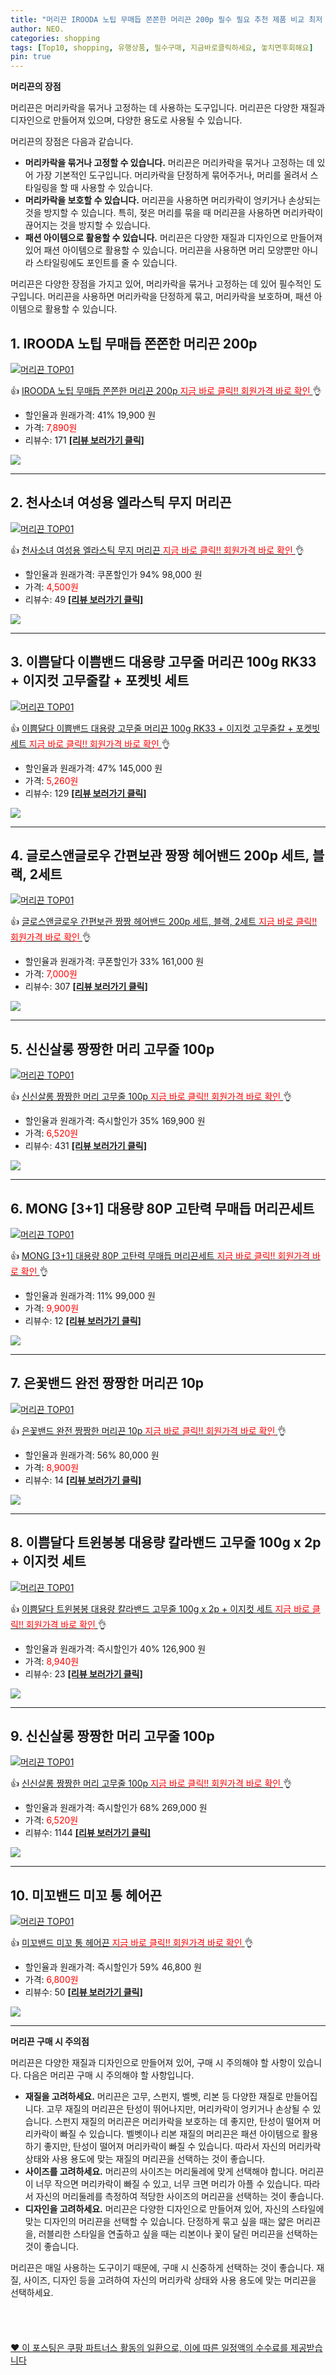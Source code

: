 ```yaml
---
title: "머리끈 IROODA 노팁 무매듭 쫀쫀한 머리끈 200p 필수 필요 추천 제품 비교 최저 가격 비교 장점 구매 후기 구매평"
author: NEO.
categories: shopping
tags: [Top10, shopping, 유행상품, 필수구매, 지금바로클릭하세요, 놓치면후회해요]
pin: true
---
```

**머리끈의 장점**

머리끈은 머리카락을 묶거나 고정하는 데 사용하는 도구입니다. 머리끈은 다양한 재질과 디자인으로 만들어져 있으며, 다양한 용도로 사용될 수 있습니다.

머리끈의 장점은 다음과 같습니다.

* **머리카락을 묶거나 고정할 수 있습니다.** 머리끈은 머리카락을 묶거나 고정하는 데 있어 가장 기본적인 도구입니다. 머리카락을 단정하게 묶어주거나, 머리를 올려서 스타일링을 할 때 사용할 수 있습니다.
* **머리카락을 보호할 수 있습니다.** 머리끈을 사용하면 머리카락이 엉키거나 손상되는 것을 방지할 수 있습니다. 특히, 젖은 머리를 묶을 때 머리끈을 사용하면 머리카락이 끊어지는 것을 방지할 수 있습니다.
* **패션 아이템으로 활용할 수 있습니다.** 머리끈은 다양한 재질과 디자인으로 만들어져 있어 패션 아이템으로 활용할 수 있습니다. 머리끈을 사용하면 머리 모양뿐만 아니라 스타일링에도 포인트를 줄 수 있습니다.

머리끈은 다양한 장점을 가지고 있어, 머리카락을 묶거나 고정하는 데 있어 필수적인 도구입니다. 머리끈을 사용하면 머리카락을 단정하게 묶고, 머리카락을 보호하며, 패션 아이템으로 활용할 수 있습니다.

   

## 1. IROODA 노팁 무매듭 쫀쫀한 머리끈 200p

[![머리끈 TOP01](https://thumbnail9.coupangcdn.com/thumbnails/remote/490x490ex/image/vendor_inventory/3162/3f0647a532472bdfc11dc96b5bafabb02a34ca97b46c53b6e5cb2321258b.jpg)](https://link.coupang.com/re/AFFSDP?lptag=AF3617701&subid=GithubCoopas&pageKey=7400638525&traceid=V0-153&itemId=19154480250&vendorItemId=86273343385)


👍 [IROODA 노팁 무매듭 쫀쫀한 머리끈 200p <font color=red> 지금 바로 클릭!! 회원가격 바로 확인 </font> ](https://link.coupang.com/re/AFFSDP?lptag=AF3617701&subid=GithubCoopas&pageKey=7400638525&traceid=V0-153&itemId=19154480250&vendorItemId=86273343385) 👌 


- 할인율과 원래가격: 41%  19,900   원
- 가격: <span style='color:red'>7,890원</span>
- 리뷰수: 171  [**[리뷰 보러가기 클릭]**](https://link.coupang.com/re/AFFSDP?lptag=AF3617701&subid=GithubCoopas&pageKey=7400638525&traceid=V0-153&itemId=19154480250&vendorItemId=86273343385)

[![](/discount_price.png)](https://link.coupang.com/re/AFFSDP?lptag=AF3617701&subid=GithubCoopas&pageKey=7400638525&traceid=V0-153&itemId=19154480250&vendorItemId=86273343385)

---


   

## 2. 천사소녀 여성용 엘라스틱 무지 머리끈

[![머리끈 TOP01](https://thumbnail10.coupangcdn.com/thumbnails/remote/490x490ex/image/retail/images/8833746522259263-67b2e62b-ca57-4344-8235-fde7fe2d0686.png)](https://link.coupang.com/re/AFFSDP?lptag=AF3617701&subid=GithubCoopas&pageKey=6595829212&traceid=V0-153&itemId=14902023456&vendorItemId=76169956246)


👍 [천사소녀 여성용 엘라스틱 무지 머리끈 <font color=red> 지금 바로 클릭!! 회원가격 바로 확인 </font> ](https://link.coupang.com/re/AFFSDP?lptag=AF3617701&subid=GithubCoopas&pageKey=6595829212&traceid=V0-153&itemId=14902023456&vendorItemId=76169956246) 👌 


- 할인율과 원래가격: 쿠폰할인가 94%  98,000   원
- 가격: <span style='color:red'>4,500원</span>
- 리뷰수: 49  [**[리뷰 보러가기 클릭]**](https://link.coupang.com/re/AFFSDP?lptag=AF3617701&subid=GithubCoopas&pageKey=6595829212&traceid=V0-153&itemId=14902023456&vendorItemId=76169956246)

[![](/discount_price.png)](https://link.coupang.com/re/AFFSDP?lptag=AF3617701&subid=GithubCoopas&pageKey=6595829212&traceid=V0-153&itemId=14902023456&vendorItemId=76169956246)

---


   

## 3. 이쁨달다 이쁨밴드 대용량 고무줄 머리끈 100g RK33 + 이지컷 고무줄칼 + 포켓빗 세트

[![머리끈 TOP01](https://thumbnail10.coupangcdn.com/thumbnails/remote/490x490ex/image/retail/images/2022/08/09/13/0/f22fcc82-c38c-4a5a-82b5-e696b37f1bff.jpg)](https://link.coupang.com/re/AFFSDP?lptag=AF3617701&subid=GithubCoopas&pageKey=6697311797&traceid=V0-153&itemId=15499410786&vendorItemId=82718746918)


👍 [이쁨달다 이쁨밴드 대용량 고무줄 머리끈 100g RK33 + 이지컷 고무줄칼 + 포켓빗 세트 <font color=red> 지금 바로 클릭!! 회원가격 바로 확인 </font> ](https://link.coupang.com/re/AFFSDP?lptag=AF3617701&subid=GithubCoopas&pageKey=6697311797&traceid=V0-153&itemId=15499410786&vendorItemId=82718746918) 👌 


- 할인율과 원래가격: 47%  145,000   원
- 가격: <span style='color:red'>5,260원</span>
- 리뷰수: 129  [**[리뷰 보러가기 클릭]**](https://link.coupang.com/re/AFFSDP?lptag=AF3617701&subid=GithubCoopas&pageKey=6697311797&traceid=V0-153&itemId=15499410786&vendorItemId=82718746918)

[![](/discount_price.png)](https://link.coupang.com/re/AFFSDP?lptag=AF3617701&subid=GithubCoopas&pageKey=6697311797&traceid=V0-153&itemId=15499410786&vendorItemId=82718746918)

---


   

## 4. 글로스앤글로우 간편보관 짱짱 헤어밴드 200p 세트, 블랙, 2세트

[![머리끈 TOP01](https://thumbnail7.coupangcdn.com/thumbnails/remote/490x490ex/image/retail/images/1945575685232201-f62559c8-f83c-4a45-a1fa-54c7c47fe026.jpg)](https://link.coupang.com/re/AFFSDP?lptag=AF3617701&subid=GithubCoopas&pageKey=1434556081&traceid=V0-153&itemId=12058871534&vendorItemId=79331001716)


👍 [글로스앤글로우 간편보관 짱짱 헤어밴드 200p 세트, 블랙, 2세트 <font color=red> 지금 바로 클릭!! 회원가격 바로 확인 </font> ](https://link.coupang.com/re/AFFSDP?lptag=AF3617701&subid=GithubCoopas&pageKey=1434556081&traceid=V0-153&itemId=12058871534&vendorItemId=79331001716) 👌 


- 할인율과 원래가격: 쿠폰할인가 33%  161,000   원
- 가격: <span style='color:red'>7,000원</span>
- 리뷰수: 307  [**[리뷰 보러가기 클릭]**](https://link.coupang.com/re/AFFSDP?lptag=AF3617701&subid=GithubCoopas&pageKey=1434556081&traceid=V0-153&itemId=12058871534&vendorItemId=79331001716)

[![](/discount_price.png)](https://link.coupang.com/re/AFFSDP?lptag=AF3617701&subid=GithubCoopas&pageKey=1434556081&traceid=V0-153&itemId=12058871534&vendorItemId=79331001716)

---


   

## 5. 신신살롱 짱짱한 머리 고무줄 100p

[![머리끈 TOP01](https://thumbnail10.coupangcdn.com/thumbnails/remote/490x490ex/image/retail/images/451856728759751-9a89b438-0310-49d2-9af2-6c72778a9051.jpg)](https://link.coupang.com/re/AFFSDP?lptag=AF3617701&subid=GithubCoopas&pageKey=6711530829&traceid=V0-153&itemId=15582957173&vendorItemId=82801998100)


👍 [신신살롱 짱짱한 머리 고무줄 100p <font color=red> 지금 바로 클릭!! 회원가격 바로 확인 </font> ](https://link.coupang.com/re/AFFSDP?lptag=AF3617701&subid=GithubCoopas&pageKey=6711530829&traceid=V0-153&itemId=15582957173&vendorItemId=82801998100) 👌 


- 할인율과 원래가격: 즉시할인가 35%  169,900   원
- 가격: <span style='color:red'>6,520원</span>
- 리뷰수: 431  [**[리뷰 보러가기 클릭]**](https://link.coupang.com/re/AFFSDP?lptag=AF3617701&subid=GithubCoopas&pageKey=6711530829&traceid=V0-153&itemId=15582957173&vendorItemId=82801998100)

[![](/discount_price.png)](https://link.coupang.com/re/AFFSDP?lptag=AF3617701&subid=GithubCoopas&pageKey=6711530829&traceid=V0-153&itemId=15582957173&vendorItemId=82801998100)

---


   

## 6. MONG [3+1] 대용량 80P 고탄력 무매듭 머리끈세트

[![머리끈 TOP01](https://thumbnail9.coupangcdn.com/thumbnails/remote/490x490ex/image/vendor_inventory/16e1/c69bb38e4b7f2c3b7a21689f3bbe8cddf33f823705bc922fa8c2dc11bc85.jpg)](https://link.coupang.com/re/AFFSDP?lptag=AF3617701&subid=GithubCoopas&pageKey=7710059093&traceid=V0-153&itemId=20665255005&vendorItemId=87535111447)


👍 [MONG [3+1] 대용량 80P 고탄력 무매듭 머리끈세트 <font color=red> 지금 바로 클릭!! 회원가격 바로 확인 </font> ](https://link.coupang.com/re/AFFSDP?lptag=AF3617701&subid=GithubCoopas&pageKey=7710059093&traceid=V0-153&itemId=20665255005&vendorItemId=87535111447) 👌 


- 할인율과 원래가격: 11%  99,000   원
- 가격: <span style='color:red'>9,900원</span>
- 리뷰수: 12  [**[리뷰 보러가기 클릭]**](https://link.coupang.com/re/AFFSDP?lptag=AF3617701&subid=GithubCoopas&pageKey=7710059093&traceid=V0-153&itemId=20665255005&vendorItemId=87535111447)

[![](/discount_price.png)](https://link.coupang.com/re/AFFSDP?lptag=AF3617701&subid=GithubCoopas&pageKey=7710059093&traceid=V0-153&itemId=20665255005&vendorItemId=87535111447)

---


   

## 7. 은꽃밴드 완전 짱짱한 머리끈 10p

[![머리끈 TOP01](https://thumbnail9.coupangcdn.com/thumbnails/remote/490x490ex/image/vendor_inventory/0009/f3eb02d78da620a09ca0792cacb9b353aa1736bc5f25c6482a487bc36fd9.JPG)](https://link.coupang.com/re/AFFSDP?lptag=AF3617701&subid=GithubCoopas&pageKey=7178415321&traceid=V0-153&itemId=18099758762&vendorItemId=85259846388)


👍 [은꽃밴드 완전 짱짱한 머리끈 10p <font color=red> 지금 바로 클릭!! 회원가격 바로 확인 </font> ](https://link.coupang.com/re/AFFSDP?lptag=AF3617701&subid=GithubCoopas&pageKey=7178415321&traceid=V0-153&itemId=18099758762&vendorItemId=85259846388) 👌 


- 할인율과 원래가격: 56%  80,000   원
- 가격: <span style='color:red'>8,900원</span>
- 리뷰수: 14  [**[리뷰 보러가기 클릭]**](https://link.coupang.com/re/AFFSDP?lptag=AF3617701&subid=GithubCoopas&pageKey=7178415321&traceid=V0-153&itemId=18099758762&vendorItemId=85259846388)

[![](/discount_price.png)](https://link.coupang.com/re/AFFSDP?lptag=AF3617701&subid=GithubCoopas&pageKey=7178415321&traceid=V0-153&itemId=18099758762&vendorItemId=85259846388)

---


   

## 8. 이쁨달다 트윈봉봉 대용량 칼라밴드 고무줄 100g x 2p + 이지컷 세트

[![머리끈 TOP01](https://thumbnail6.coupangcdn.com/thumbnails/remote/490x490ex/image/rs_quotation_api/vlnlstkz/eaf6d840cc114cae9ecbd0585a9e9b87.jpg)](https://link.coupang.com/re/AFFSDP?lptag=AF3617701&subid=GithubCoopas&pageKey=6046739796&traceid=V0-153&itemId=11070734738&vendorItemId=78350220048)


👍 [이쁨달다 트윈봉봉 대용량 칼라밴드 고무줄 100g x 2p + 이지컷 세트 <font color=red> 지금 바로 클릭!! 회원가격 바로 확인 </font> ](https://link.coupang.com/re/AFFSDP?lptag=AF3617701&subid=GithubCoopas&pageKey=6046739796&traceid=V0-153&itemId=11070734738&vendorItemId=78350220048) 👌 


- 할인율과 원래가격: 즉시할인가 40%  126,900   원
- 가격: <span style='color:red'>8,940원</span>
- 리뷰수: 23  [**[리뷰 보러가기 클릭]**](https://link.coupang.com/re/AFFSDP?lptag=AF3617701&subid=GithubCoopas&pageKey=6046739796&traceid=V0-153&itemId=11070734738&vendorItemId=78350220048)

[![](/discount_price.png)](https://link.coupang.com/re/AFFSDP?lptag=AF3617701&subid=GithubCoopas&pageKey=6046739796&traceid=V0-153&itemId=11070734738&vendorItemId=78350220048)

---


   

## 9. 신신살롱 짱짱한 머리 고무줄 100p

[![머리끈 TOP01](https://thumbnail8.coupangcdn.com/thumbnails/remote/490x490ex/image/retail/images/429051840122153-58294c2d-9e45-43a7-b45e-3bb5c97c060c.jpg)](https://link.coupang.com/re/AFFSDP?lptag=AF3617701&subid=GithubCoopas&pageKey=6711530829&traceid=V0-153&itemId=15582957178&vendorItemId=82801998120)


👍 [신신살롱 짱짱한 머리 고무줄 100p <font color=red> 지금 바로 클릭!! 회원가격 바로 확인 </font> ](https://link.coupang.com/re/AFFSDP?lptag=AF3617701&subid=GithubCoopas&pageKey=6711530829&traceid=V0-153&itemId=15582957178&vendorItemId=82801998120) 👌 


- 할인율과 원래가격: 즉시할인가 68%  269,000   원
- 가격: <span style='color:red'>6,520원</span>
- 리뷰수: 1144  [**[리뷰 보러가기 클릭]**](https://link.coupang.com/re/AFFSDP?lptag=AF3617701&subid=GithubCoopas&pageKey=6711530829&traceid=V0-153&itemId=15582957178&vendorItemId=82801998120)

[![](/discount_price.png)](https://link.coupang.com/re/AFFSDP?lptag=AF3617701&subid=GithubCoopas&pageKey=6711530829&traceid=V0-153&itemId=15582957178&vendorItemId=82801998120)

---


   

## 10. 미꼬밴드 미꼬 통 헤어끈

[![머리끈 TOP01](https://thumbnail7.coupangcdn.com/thumbnails/remote/490x490ex/image/retail/images/4390423124437906-91434f42-5ce3-47ca-b0e6-2d59502b220c.jpg)](https://link.coupang.com/re/AFFSDP?lptag=AF3617701&subid=GithubCoopas&pageKey=22083083&traceid=V0-153&itemId=85984428&vendorItemId=3146261593)


👍 [미꼬밴드 미꼬 통 헤어끈 <font color=red> 지금 바로 클릭!! 회원가격 바로 확인 </font> ](https://link.coupang.com/re/AFFSDP?lptag=AF3617701&subid=GithubCoopas&pageKey=22083083&traceid=V0-153&itemId=85984428&vendorItemId=3146261593) 👌 


- 할인율과 원래가격: 즉시할인가 59%  46,800   원
- 가격: <span style='color:red'>6,800원</span>
- 리뷰수: 50  [**[리뷰 보러가기 클릭]**](https://link.coupang.com/re/AFFSDP?lptag=AF3617701&subid=GithubCoopas&pageKey=22083083&traceid=V0-153&itemId=85984428&vendorItemId=3146261593)

[![](/discount_price.png)](https://link.coupang.com/re/AFFSDP?lptag=AF3617701&subid=GithubCoopas&pageKey=22083083&traceid=V0-153&itemId=85984428&vendorItemId=3146261593)

---
**머리끈 구매 시 주의점**

머리끈은 다양한 재질과 디자인으로 만들어져 있어, 구매 시 주의해야 할 사항이 있습니다. 다음은 머리끈 구매 시 주의해야 할 사항입니다.

* **재질을 고려하세요.** 머리끈은 고무, 스펀지, 벨벳, 리본 등 다양한 재질로 만들어집니다. 고무 재질의 머리끈은 탄성이 뛰어나지만, 머리카락이 엉키거나 손상될 수 있습니다. 스펀지 재질의 머리끈은 머리카락을 보호하는 데 좋지만, 탄성이 떨어져 머리카락이 빠질 수 있습니다. 벨벳이나 리본 재질의 머리끈은 패션 아이템으로 활용하기 좋지만, 탄성이 떨어져 머리카락이 빠질 수 있습니다. 따라서 자신의 머리카락 상태와 사용 용도에 맞는 재질의 머리끈을 선택하는 것이 좋습니다.
* **사이즈를 고려하세요.** 머리끈의 사이즈는 머리둘레에 맞게 선택해야 합니다. 머리끈이 너무 작으면 머리카락이 빠질 수 있고, 너무 크면 머리가 아플 수 있습니다. 따라서 자신의 머리둘레를 측정하여 적당한 사이즈의 머리끈을 선택하는 것이 좋습니다.
* **디자인을 고려하세요.** 머리끈은 다양한 디자인으로 만들어져 있어, 자신의 스타일에 맞는 디자인의 머리끈을 선택할 수 있습니다. 단정하게 묶고 싶을 때는 얇은 머리끈을, 러블리한 스타일을 연출하고 싶을 때는 리본이나 꽃이 달린 머리끈을 선택하는 것이 좋습니다.

머리끈은 매일 사용하는 도구이기 때문에, 구매 시 신중하게 선택하는 것이 좋습니다. 재질, 사이즈, 디자인 등을 고려하여 자신의 머리카락 상태와 사용 용도에 맞는 머리끈을 선택하세요.<br><br><br><br><br> [ ❤  이 포스팅은 쿠팡 파트너스 활동의 일환으로, 이에 따른 일정액의 수수료를 제공받습니다](https://link.coupang.com/a/bcEFyh)
